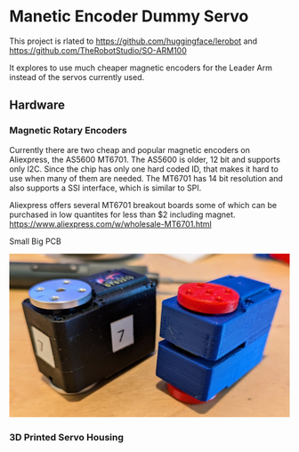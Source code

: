 # Manetic Encoder Dummy Servo

This project is rlated to 
https://github.com/huggingface/lerobot
and
https://github.com/TheRobotStudio/SO-ARM100

It explores to use much cheaper magnetic encoders for the Leader Arm instead of the servos currently used.

## Hardware

### Magnetic Rotary Encoders
Currently there are two cheap and popular magnetic encoders on Aliexpress, the AS5600 MT6701.
The AS5600 is older, 12 bit and supports only I2C. Since the chip has only one hard coded ID, that makes it hard to use when many of them are needed.
The MT6701 has 14 bit resolution and also supports a SSI interface, which is similar to SPI.

Aliexpress offers several MT6701 breakout boards some of which can be purchased in low quantites for less than $2 including magnet.
https://www.aliexpress.com/w/wholesale-MT6701.html

Small Big PCB

![MT6701 Comparison](./Images/Servo_Comparison.jpg)

### 3D Printed Servo Housing




